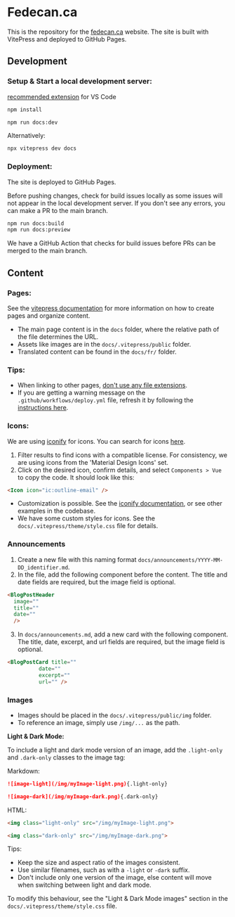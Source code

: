 # Fedecan.ca

This is the repository for the [fedecan.ca](https://fedecan.ca) website. The site is built with VitePress and deployed to GitHub Pages.

## Development

### **Setup & Start a local development server:**

[recommended extension](https://marketplace.visualstudio.com/items?itemName=Vue.volar) for VS Code

```bash
npm install

npm run docs:dev
```

Alternatively:
```bash
npx vitepress dev docs
```

### **Deployment:**

The site is deployed to GitHub Pages. 

Before pushing changes, check for build issues locally as some issues will not appear in the local development server. If you don't see any errors, you can make a PR to the main branch.

```bash
npm run docs:build
npm run docs:preview
```

We have a GitHub Action that checks for build issues before PRs can be merged to the main branch.


## Content

### **Pages:**

See the [vitepress documentation](https://vitepress.dev/) for more information on how to create pages and organize content.

- The main page content is in the `docs` folder, where the relative path of the file determines the URL.
- Assets like images are in the `docs/.vitepress/public` folder.
- Translated content can be found in the `docs/fr/` folder.


### **Tips:**

- When linking to other pages, [don't use any file extensions](https://vitepress.dev/guide/routing#linking-between-pages).
- If you are getting a warning message on the `.github/workflows/deploy.yml` file, refresh it by following the [instructions here](https://github.com/github/vscode-github-actions/issues/215#issuecomment-1634719484).

### **Icons:**

We are using [iconify](https://icon-sets.iconify.design) for icons. You can search for icons [here](https://icon-sets.iconify.design/).

1. Filter results to find icons with a compatible license. For consistency, we are using icons from the 'Material Design Icons' set.
2. Click on the desired icon, confirm details, and select `Components > Vue` to copy the code. It should look like this:
```html
<Icon icon="ic:outline-email" />
```

- Customization is possible. See the [iconify documentation](https://iconify.design/docs/icon-components/vue/), or see other examples in the codebase.
- We have some custom styles for icons. See the `docs/.vitepress/theme/style.css` file for details.

### **Announcements**

1. Create a new file with this naming format `docs/announcements/YYYY-MM-DD_identifier.md`.
2. In the file, add the following component before the content. The title and date fields are required, but the image field is optional.
```html
<BlogPostHeader 
  image=""
  title=""
  date=""
  />
```
3. In `docs/announcements.md`, add a new card with the following component. The title, date, excerpt, and url fields are required, but the image field is optional.
```html
<BlogPostCard title=""
          date=""
          excerpt=""
          url="" />
```

### Images

- Images should be placed in the `docs/.vitepress/public/img` folder.
- To reference an image, simply use `/img/...` as the path.

**Light & Dark Mode:**

To include a light and dark mode version of an image, add the `.light-only` and `.dark-only` classes to the image tag:

Markdown:

```md
![image-light](/img/myImage-light.png){.light-only}

![image-dark](/img/myImage-dark.png){.dark-only}
```

HTML:

```html
<img class="light-only" src="/img/myImage-light.png">

<img class="dark-only" src="/img/myImage-dark.png">
```

Tips:
- Keep the size and aspect ratio of the images consistent.
- Use similar filenames, such as with a `-light` or `-dark` suffix.
- Don't include only one version of the image, else content will move when switching between light and dark mode.

To modify this behaviour, see the "Light & Dark Mode images" section in the `docs/.vitepress/theme/style.css` file.
